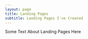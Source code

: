 ```yaml
---
layout: page
title: Landing Pages
subtitle: Landing Pages I've Created
---
```


Some Text About Landing Pages Here